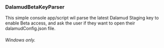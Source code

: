 ### DalamudBetaKeyParser

This simple console app/script wil parse the latest Dalamud Staging key to enable Beta access, and ask the user if they want to open their dalamudConfig.json file.

###### Windows only.
